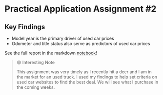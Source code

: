 # Practical Application Assignment #2

## Key Findings

- Model year is the primary driver of used car prices
- Odometer and title status also serve as predictors of used car prices

See the full report in the markdown [notebook](practical_application_2.ipynb)!

> :smile: Interesting Note
> 
> This assignment was very timely as I recently hit a deer and I am in the
> market for an used truck. I used my findings to help set criteria on
> used car websites to find the best deal. We will see what I purchase
> in the coming weeks.